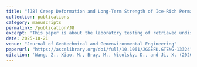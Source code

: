 ```yaml
---
title: "[J8] Creep Deformation and Long-Term Strength of Ice-Rich Permafrost in Northern Alaska"
collection: publications
category: manuscripts
permalink: /publication/J8
excerpt: 'This paper is about the laboratory testing of retrieved undisturbed permafrost from northern Alaska.'
date: 2025-10-21
venue: "Journal of Geotechnical and Geoenvironmental Engineering"
paperurl: "https://ascelibrary.org/doi/full/10.1061/JGGEFK.GTENG-13324"
citation: 'Wang, Z., Xiao, M., Bray, M., Nicolsky, D., and Ji, X. (2026). "Creep deformation and long-term strength of ice-rich permafrost in Northern Alaska." J. Geotech. Geoenviron. Eng., 152(1): 04025161. https://doi.org/10.1061/JGGEFK.GTENG-13324.'
---
```

